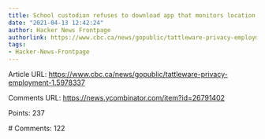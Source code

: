 ```yaml
---
title: School custodian refuses to download app that monitors location, got her fired
date: "2021-04-13 12:42:24"
author: Hacker News Frontpage
authorlink: https://www.cbc.ca/news/gopublic/tattleware-privacy-employment-1.5978337
tags:
- Hacker-News-Frontpage
---
```


<p>Article URL: <a href="https://www.cbc.ca/news/gopublic/tattleware-privacy-employment-1.5978337">https://www.cbc.ca/news/gopublic/tattleware-privacy-employment-1.5978337</a></p>
<p>Comments URL: <a href="https://news.ycombinator.com/item?id=26791402">https://news.ycombinator.com/item?id=26791402</a></p>
<p>Points: 237</p>
<p># Comments: 122</p>
